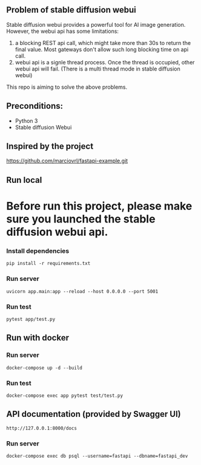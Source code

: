 ## Problem of stable diffusion webui

Stable diffusion webui provides a powerful tool for AI image generation. However, the webui api has some limitations:

1. a blocking REST api call, which might take more than 30s to return the final value. Most gateways don't allow such long blocking time on api call.
2. webui api is a signle thread process. Once the thread is occupied, other webui api will fail. (There is a multi thread mode in stable diffusion webui)

This repo is aiming to solve the above problems.

## Preconditions:

- Python 3
- Stable diffusion Webui

## Inspired by the project

https://github.com/marciovrl/fastapi-example.git

## Run local

# Before run this project, please make sure you launched the stable diffusion webui api.

### Install dependencies

```
pip install -r requirements.txt
```

### Run server

```
uvicorn app.main:app --reload --host 0.0.0.0 --port 5001
```

### Run test

```
pytest app/test.py
```

## Run with docker

### Run server

```
docker-compose up -d --build
```

### Run test

```
docker-compose exec app pytest test/test.py
```

## API documentation (provided by Swagger UI)

```
http://127.0.0.1:8000/docs
```

### Run server

```
docker-compose exec db psql --username=fastapi --dbname=fastapi_dev
```
